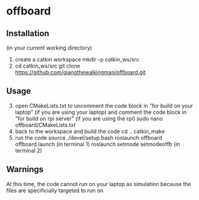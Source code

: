 # offboard
## Installation
(in your current working directory)
1. create a catkin workspace
    mkdir -p catkin_ws/src
2. cd catkin_ws/src
    git clone https://github.com/giangthewalkingman/offboard.git

## Usage
3. open CMakeLists.txt to uncomment the code block in "for build on your laptop" (if you are using your laptop) and comment the code block in "for build on rpi server" (if you are using the rpi)
    sudo nano offboard/CMakeLists.txt
4. back to the workspace and build the code
    cd ..
    catkin_make
5. run the code
    source ./devel/setup.bash
    roslaunch offboard offboard.launch  (in terminal 1)
    roslaunch setmode setmodeoffb       (in terminal 2)

## Warnings
At this time, the code cannot run on your laptop as simulation because the files are specificially targeted to run on 
